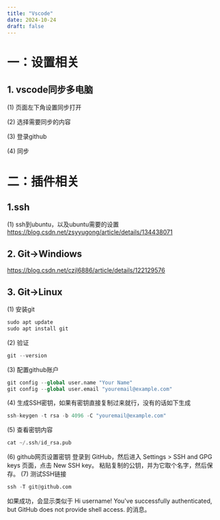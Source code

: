 ```yaml
---
title: "Vscode"
date: 2024-10-24
draft: false
---
```

# 一：设置相关 

## 1. vscode同步多电脑

(1) 页面左下角设置同步打开

(2) 选择需要同步的内容

(3) 登录github

(4) 同步

# 二：插件相关 #

## 1.ssh

(1) ssh到ubuntu，以及ubuntu需要的设置
https://blog.csdn.net/zsyyugong/article/details/134438071


## 2. Git->Windiows

https://blog.csdn.net/czjl6886/article/details/122129576

## 3. Git->Linux

(1) 安装git
```python
sudo apt update
sudo apt install git
```
(2) 验证
```python
git --version
```
(3) 配置github账户
```python
git config --global user.name "Your Name"
git config --global user.email "youremail@example.com"
```
(4) 生成SSH密钥，如果有密钥直接复制过来就行，没有的话如下生成
```python
ssh-keygen -t rsa -b 4096 -C "youremail@example.com"
```
(5) 查看密钥内容
```python
cat ~/.ssh/id_rsa.pub
```
(6) github网页设置密钥
登录到 GitHub，然后进入 Settings > SSH and GPG keys 页面，点击 New SSH key。
粘贴复制的公钥，并为它取个名字，然后保存。
(7) 测试SSH链接
```python
ssh -T git@github.com
```
如果成功，会显示类似于 Hi username! You've successfully authenticated, but GitHub does not provide shell access. 的消息。